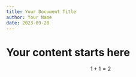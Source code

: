 ```yaml
---
title: Your Document Title
author: Your Name
date: 2023-09-28
---
```


# Your content starts here


$$1+1 = 2$$
